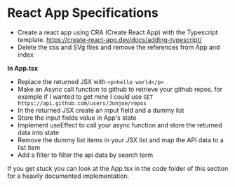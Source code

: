 # React App Specifications

- Create a react app using CRA (Create React App) with the Typescript template. https://create-react-app.dev/docs/adding-typescript/
- Delete the css and SVg files and remove the references from App and index

**In App.tsx**
- Replace the returned JSX with `<p>hello world</p>`
- Make an Async call function to github to retrieve your github repos. for example if I wanted to get mine I could use `GET https://api.github.com/users/Jonjoe/repos`
- In the returned JSX create an input field and a dummy list
- Store the input fields value in App's state
- Implement useEffect to call your async function and store the returned data into state
- Remove the dummy list items in your JSX list and map the API data to a list item
- Add a filter to filter the api data by search term

If you get stuck you can look at the App.tsx in the code folder of this section for a heavily documented implementation.
